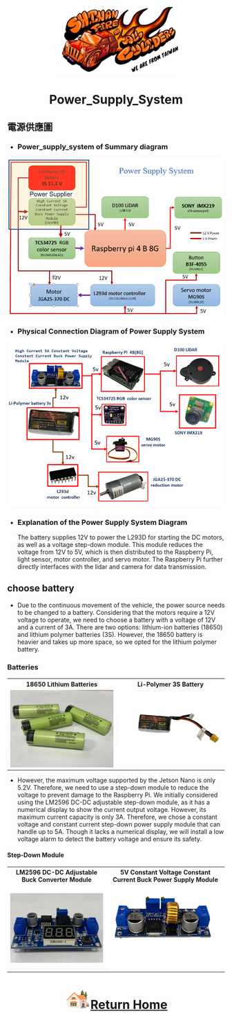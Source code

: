 <div align="center"><img src="../../other/img/logo.png" width="300" alt=" logo"></div>

# <div align="center">Power_Supply_System</div> 
## 電源供應圖
- ###  Power_supply_system of Summary diagram  
<div align="center"><img src="./img/Power_supply_system.png" width="600"></div>

- ###  Physical Connection Diagram of Power Supply System 
<div align="center"><img src="./img/Power_supply_system of Summary diagram1.png" width="600"></div>

- ### Explanation of the Power Supply System Diagram

  The battery supplies 12V to power the L293D for starting the DC motors, as well as a voltage step-down module. This module reduces the voltage from 12V to 5V, which is then distributed to the Raspberry Pi, light sensor, motor controller, and servo motor. The Raspberry Pi further directly interfaces with the lidar and camera for data transmission.


## choose battery 
- Due to the continuous movement of the vehicle, the power source needs to be changed to a battery. Considering that the motors require a 12V voltage to operate, we need to choose a battery with a voltage of 12V and a current of 3A. There are two options: lithium-ion batteries (18650) and lithium polymer batteries (3S). However, the 18650 battery is heavier and takes up more space, so we opted for the lithium polymer battery.



### Batteries
<div align="center" width=100%>
<table>
<tr align="center">
  <th> 18650 Lithium Batteries </th> <th>Li-Polymer 3S Battery 
  </th>
</tr>
<tr align="center">
  <td>
  <img src="./img/18650.jpeg" width = "300"  alt="18650" /> </td>
  <td>
  <img src="./img/lipo_battery.png" width = "300" alt="lipo_battery"  />
  </td>

</tr>
</table>
</div>


- However, the maximum voltage supported by the Jetson Nano is only 5.2V. Therefore, we need to use a step-down module to reduce the voltage to prevent damage to the Raspberry Pi. We initially considered using the LM2596 DC-DC adjustable step-down module, as it has a numerical display to show the current output voltage. However, its maximum current capacity is only 3A. Therefore, we chose a constant voltage and constant current step-down power supply module that can handle up to 5A. Though it lacks a numerical display, we will install a low voltage alarm to detect the battery voltage and ensure its safety.


#### Step-Down Module
<div align="center">
<table with=100%>
<tr align="center">
<th> LM2596 DC-DC Adjustable Buck Converter Module </th>
<th>5V Constant Voltage Constant Current Buck Power Supply Module</th>
</tr>
<tr align="center">
  <td><img src="./img/LM25.jpeg" width = "250" height = "" alt="MG90S" align=center />  </td>
  <td><img src="./img/ADIO-DC36V5A.png" width = "300" height = "" alt="MG90S" align=center /> 
  </td>

</tr>
</table>
</div>

# <div align="center">![HOME](../../other/img/Home.png)[Return Home](../../)</div>  

